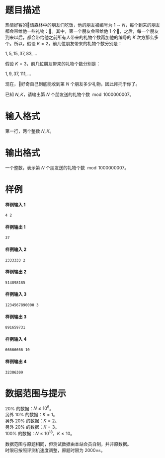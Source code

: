 
# 题目描述

热情好客的🐒请森林中的朋友们吃饭，他的朋友被编号为 $1\sim N$，每个到来的朋友都会带给他一些礼物：🍌。其中，第一个朋友会带给他 $1$ 个🍌，之后，每一个朋友到来以后，都会带给他之前所有人带来的礼物个数再加他的编号的 $K$ 次方那么多个。所以，假设 $K=2$，前几位朋友带来的礼物个数分别是：

$1,5,15,37,83,\ldots$

假设 $K=3$，前几位朋友带来的礼物个数分别是：

$1,9,37,111,\ldots$

现在，🐒好奇自己到底能收到第 $N$ 个朋友多少礼物，因此拜托于你了。

已知 $N,K$，请输出第 $N$ 个朋友送的礼物个数 $\bmod 1000000007$。

# 输入格式

第一行，两个整数 $N,K$。

# 输出格式

一个整数，表示第 $N$ 个朋友送的礼物个数 $\bmod 1000000007$。

# 样例

#### 样例输入 1
```plain
4 2
```

#### 样例输出 1
```plain
37
```

#### 样例输入 2
```plain
2333333 2
```

#### 样例输出 2
```plain
514898185
```

#### 样例输入 3
```plain
1234567890000 3
```

#### 样例输出 3
```plain
891659731
```

#### 样例输入 4
```plain
66666666 10
```

#### 样例输出 4
```plain
32306309
```

# 数据范围与提示

$20\%$ 的数据：$N\leq 10^6$。  
另外 $10\%$ 的数据：$K=1$。  
另外 $20\%$ 的数据：$K=2$。  
另外 $20\%$ 的数据：$K=3$。  
$100\%$ 的数据：$N\leq 10^{18}$，$K\leq 10$。

数据范围与原题相同，但测试数据由本站会员自制，并非原数据。  
时限已按照评测机速度调整，原题时限为 $2000\,\texttt{ms}$。

